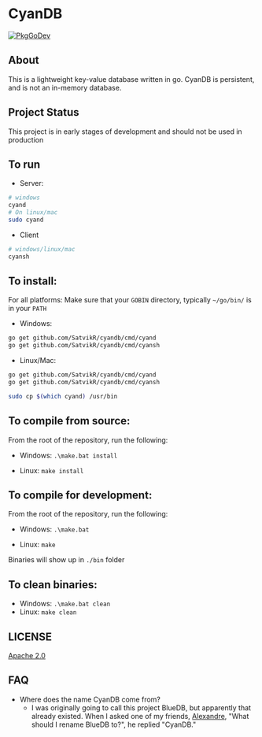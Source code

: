 # CyanDB

[![PkgGoDev](https://pkg.go.dev/badge/github.com/SatvikR/cyandb)](https://pkg.go.dev/github.com/SatvikR/cyandb)

## About

This is a lightweight key-value database written in go. CyanDB is persistent,
and is not an in-memory database.

## Project Status

This project is in early stages of development and should not be used in production

## To run

- Server:

```bash
# windows
cyand 
# On linux/mac
sudo cyand
```

- Client

```bash
# windows/linux/mac
cyansh
```

## To install:

For all platforms: Make sure that your `GOBIN` directory, typically `~/go/bin/` is in your `PATH`

- Windows:

```bash
go get github.com/SatvikR/cyandb/cmd/cyand
go get github.com/SatvikR/cyandb/cmd/cyansh
```

- Linux/Mac:

```bash
go get github.com/SatvikR/cyandb/cmd/cyand
go get github.com/SatvikR/cyandb/cmd/cyansh

sudo cp $(which cyand) /usr/bin
```

## To compile from source:

From the root of the repository, run the following:

- Windows:
  `.\make.bat install`
  
- Linux:
  `make install`


## To compile for development:

From the root of the repository, run the following:

- Windows:
  `.\make.bat`

- Linux:
  `make`

Binaries will show up in `./bin` folder

## To clean binaries:
- Windows:
  `.\make.bat clean`
- Linux:
  `make clean`

## LICENSE

[Apache 2.0](https://github.com/SatvikR/cyandb/blob/master/LICENSE)

## FAQ

- Where does the name CyanDB come from?
  - I was originally going to call this project BlueDB, but apparently that already existed.
    When I asked one of my friends, [Alexandre](https://github.com/Alexandre2006), "What should I rename BlueDB to?", he replied "CyanDB."

